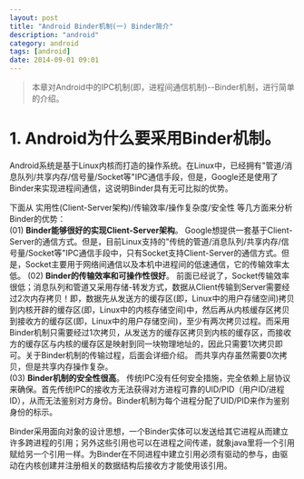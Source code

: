 ```yaml
---
layout: post
title: "Android Binder机制(一) Binder简介"
description: "android"
category: android
tags: [android]
date: 2014-09-01 09:01
---
```



> 本章对Android中的IPC机制(即，进程间通信机制)--Binder机制，进行简单的介绍。



# 1. Android为什么要采用Binder机制。

Android系统是基于Linux内核而打造的操作系统。在Linux中，已经拥有"管道/消息队列/共享内存/信号量/Socket等"IPC通信手段，但是，Google还是使用了Binder来实现进程间通信，这说明Binder具有无可比拟的优势。

下面从 实用性(Client-Server架构)/传输效率/操作复杂度/安全性 等几方面来分析Binder的优势：   
(01) **Binder能够很好的实现Client-Server架构**。  Google想提供一套基于Client-Server的通信方式。但是，目前Linux支持的"传统的管道/消息队列/共享内存/信号量/Socket等"IPC通信手段中，只有Socket支持Client-Server的通信方式。但是，Socket主要用于网络间通信以及本机中进程间的低速通信，它的传输效率太低。
(02) **Binder的传输效率和可操作性很好**。  前面已经说了，Socket传输效率很低；消息队列和管道又采用存储-转发方式，数据从Client传输到Server需要经过2次内存拷贝！即，数据先从发送方的缓存区(即，Linux中的用户存储空间)拷贝到内核开辟的缓存区(即，Linux中的内核存储空间)中，然后再从内核缓存区拷贝到接收方的缓存区(即，Linux中的用户存储空间)，至少有两次拷贝过程。而采用Binder机制只需要经过1次拷贝，从发送方的缓存区拷贝到内核的缓存区，而接收方的缓存区与内核的缓存区是映射到同一块物理地址的，因此只需要1次拷贝即可。关于Binder机制的传输过程，后面会详细介绍。  而共享内存虽然需要0次拷贝，但是共享内存操作复杂。  
(03) **Binder机制的安全性很高**。 传统IPC没有任何安全措施，完全依赖上层协议来确保。首先传统IPC的接收方无法获得对方进程可靠的UID/PID（用户ID/进程ID），从而无法鉴别对方身份。Binder机制为每个进程分配了UID/PID来作为鉴别身份的标示。




Binder采用面向对象的设计思想，一个Binder实体可以发送给其它进程从而建立许多跨进程的引用；另外这些引用也可以在进程之间传递，就象java里将一个引用赋给另一个引用一样。为Binder在不同进程中建立引用必须有驱动的参与，由驱动在内核创建并注册相关的数据结构后接收方才能使用该引用。


